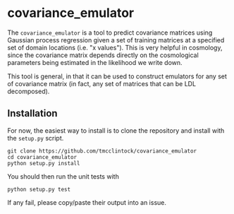 # covariance_emulator

The `covariance_emulator` is a tool to predict covariance matrices using Gaussian process regression given a set of training matrices at a specified set of domain locations (i.e. "x values"). This is very helpful in cosmology, since the covariance matrix depends directly on the cosmological parameters being estimated in the likelihood we write down.

This tool is general, in that it can be used to construct emulators for any set of covariance matrix (in fact, any set of matrices that can be LDL decomposed).

## Installation

For now, the easiest way to install is to clone the repository and install with the `setup.py` script.
```
git clone https://github.com/tmcclintock/covariance_emulator
cd covariance_emulator
python setup.py install
```
You should then run the unit tests with
```
python setup.py test
```
If any fail, please copy/paste their output into an issue.